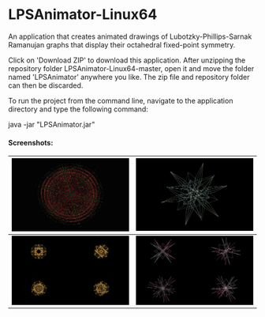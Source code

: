# LPSAnimator-Linux64
An application that creates animated drawings of Lubotzky-Phillips-Sarnak Ramanujan graphs that display their octahedral fixed-point symmetry.

Click on 'Download ZIP' to download this application. After unzipping the repository folder LPSAnimator-Linux64-master, open it and move the folder named 'LPSAnimator' anywhere you like. The zip file and repository folder can then be discarded.

To run the project from the command line, navigate to the application directory and type the following command:

java -jar "LPSAnimator.jar"

#### Screenshots:
![image 01](/screenshots/img01.jpg) | ![image 03](/screenshots/img03.jpg)
------------------------------------|------------------------------------
![image 05](/screenshots/img05.jpg) | ![image 06](/screenshots/img06.jpg)
